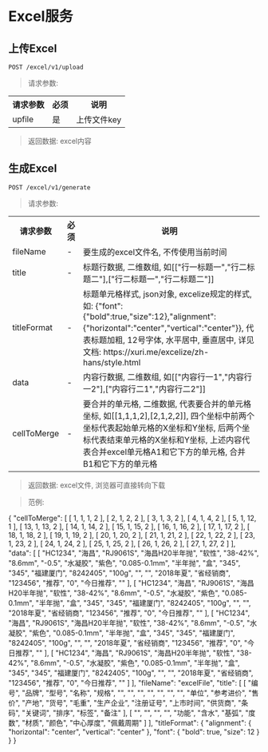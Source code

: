 # Excel服务

## 上传Excel

```
POST /excel/v1/upload
```

> 请求参数: 

<table>
    <tr>
        <th>请求参数</th>
        <th>必须</th>
        <th>说明</th>
    </tr>
    <tr>
        <td>upfile</td>
        <td>是</td>
        <td>上传文件key</td>
    </tr>
</table>

> 返回数据: excel内容

## 生成Excel

```
POST /excel/v1/generate
```

> 请求参数: 

<table>
    <tr>
        <th>请求参数</th>
        <th>必须</th>
        <th>说明</th>
    </tr>
    <tr>
        <td>fileName</td>
        <td>-</td>
        <td>要生成的excel文件名, 不传使用当前时间</td>
    </tr>
    <tr>
        <td>title</td>
        <td>-</td>
        <td>标题行数据, 二维数组, 如[["行一标题一","行二标题二"],["行二标题一","行二标题二"]]</td>
    </tr>
    <tr>
        <td>titleFormat</td>
        <td>-</td>
        <td>标题单元格样式, json对象, excelize规定的样式, 如: {"font":{"bold":true,"size":12},"alignment":{"horizontal":"center","vertical":"center"}}, 代表标题加粗, 12号字体, 水平居中, 垂直居中, 详见文档: https://xuri.me/excelize/zh-hans/style.html</td>
    </tr>
    <tr>
        <td>data</td>
        <td>-</td>
        <td>内容行数据, 二维数组, 如[["内容行一1","内容行一2"],["内容行二1","内容行二2"]]</td>
    </tr>
    <tr>
        <td>cellToMerge</td>
        <td>-</td>
        <td>要合并的单元格, 二维数据, 代表要合并的单元格坐标, 如[[1,1,1,2],[2,1,2,2]], 四个坐标中前两个坐标代表起始单元格的X坐标和Y坐标, 后两个坐标代表结束单元格的X坐标和Y坐标, 上述内容代表合并excel单元格A1和它下方的单元格, 合并B1和它下方的单元格</td>
    </tr>
</table>

> 返回数据: excel文件, 浏览器可直接转向下载

> 范例:

{
    "cellToMerge": [
        [
            1,
            1,
            1,
            2
        ],
        [
            2,
            1,
            2,
            2
        ],
        [
            3,
            1,
            3,
            2
        ],
        [
            4,
            1,
            4,
            2
        ],
        [
            5,
            1,
            12,
            1
        ],
        [
            13,
            1,
            13,
            2
        ],
        [
            14,
            1,
            14,
            2
        ],
        [
            15,
            1,
            15,
            2
        ],
        [
            16,
            1,
            16,
            2
        ],
        [
            17,
            1,
            17,
            2
        ],
        [
            18,
            1,
            18,
            2
        ],
        [
            19,
            1,
            19,
            2
        ],
        [
            20,
            1,
            20,
            2
        ],
        [
            21,
            1,
            21,
            2
        ],
        [
            22,
            1,
            22,
            2
        ],
        [
            23,
            1,
            23,
            2
        ],
        [
            24,
            1,
            24,
            2
        ],
        [
            25,
            1,
            25,
            2
        ],
        [
            26,
            1,
            26,
            2
        ],
        [
            27,
            1,
            27,
            2
        ]
    ],
    "data": [
        [
            "HC1234",
            "海昌",
            "RJ9061S",
            "海昌H20半年抛",
            "软性",
            "38-42%",
            "8.6mm",
            "-0.5",
            "水凝胶",
            "紫色",
            "0.085-0.1mm",
            "半年抛",
            "盒",
            "345",
            "345",
            "福建厦门",
            "8242405",
            "100g",
            "",
            "",
            "2018年夏",
            "省经销商",
            "123456",
            "推荐",
            "0",
            "今日推荐",
            ""
        ],
        [
            "HC1234",
            "海昌",
            "RJ9061S",
            "海昌H20半年抛",
            "软性",
            "38-42%",
            "8.6mm",
            "-0.5",
            "水凝胶",
            "紫色",
            "0.085-0.1mm",
            "半年抛",
            "盒",
            "345",
            "345",
            "福建厦门",
            "8242405",
            "100g",
            "",
            "",
            "2018年夏",
            "省经销商",
            "123456",
            "推荐",
            "0",
            "今日推荐",
            ""
        ],
        [
            "HC1234",
            "海昌",
            "RJ9061S",
            "海昌H20半年抛",
            "软性",
            "38-42%",
            "8.6mm",
            "-0.5",
            "水凝胶",
            "紫色",
            "0.085-0.1mm",
            "半年抛",
            "盒",
            "345",
            "345",
            "福建厦门",
            "8242405",
            "100g",
            "",
            "",
            "2018年夏",
            "省经销商",
            "123456",
            "推荐",
            "0",
            "今日推荐",
            ""
        ],
        [
            "HC1234",
            "海昌",
            "RJ9061S",
            "海昌H20半年抛",
            "软性",
            "38-42%",
            "8.6mm",
            "-0.5",
            "水凝胶",
            "紫色",
            "0.085-0.1mm",
            "半年抛",
            "盒",
            "345",
            "345",
            "福建厦门",
            "8242405",
            "100g",
            "",
            "",
            "2018年夏",
            "省经销商",
            "123456",
            "推荐",
            "0",
            "今日推荐",
            ""
        ]
    ],
    "fileName": "excelFile",
    "title": [
        [
            "编号",
            "品牌",
            "型号",
            "名称",
            "规格",
            "",
            "",
            "",
            "",
            "",
            "",
            "",
            "单位",
            "参考进价",
            "售价",
            "产地",
            "货号",
            "毛重",
            "生产企业",
            "注册证号",
            "上市时间",
            "供货商",
            "条码",
            "关键词",
            "排序",
            "标签",
            "备注"
        ],
        [
            "",
            "",
            "",
            "",
            "功能",
            "含水",
            "基弧",
            "度数",
            "材质",
            "颜色",
            "中心厚度",
            "佩戴周期"
        ]
    ],
    "titleFormat": {
        "alignment": {
            "horizontal": "center",
            "vertical": "center"
        },
        "font": {
            "bold": true,
            "size": 12
        }
    }
}

